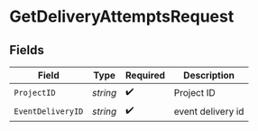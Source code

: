 # GetDeliveryAttemptsRequest


## Fields

| Field              | Type               | Required           | Description        |
| ------------------ | ------------------ | ------------------ | ------------------ |
| `ProjectID`        | *string*           | :heavy_check_mark: | Project ID         |
| `EventDeliveryID`  | *string*           | :heavy_check_mark: | event delivery id  |